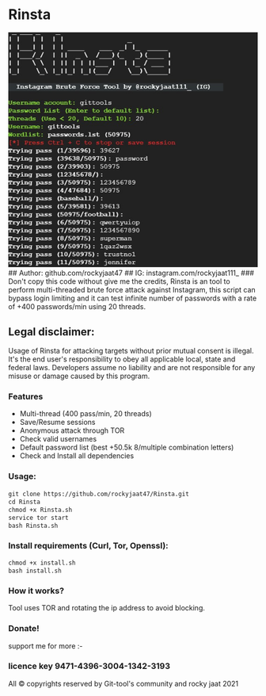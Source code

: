 # Rinsta
<img src="logo.jpg">
## Author: github.com/rockyjaat47
## IG: instagram.com/rockyjaat111_
### Don't copy this code without give me the credits, 
Rinsta is an tool to perform multi-threaded brute force attack against Instagram, this script can bypass login limiting and it can test infinite number of passwords with a rate of +400 passwords/min using 20 threads.

## Legal disclaimer:
Usage of Rinsta for attacking targets without prior mutual consent is illegal. It's the end user's responsibility to obey all applicable local, state and federal laws. Developers assume no liability and are not responsible for any misuse or damage caused by this program.


### Features
- Multi-thread (400 pass/min, 20 threads)
- Save/Resume sessions
- Anonymous attack through TOR
- Check valid usernames
- Default password list (best +50.5k 8/multiple combination letters)
- Check and Install all dependencies

### Usage:
```
git clone https://github.com/rockyjaat47/Rinsta.git
cd Rinsta
chmod +x Rinsta.sh
service tor start
bash Rinsta.sh
```

### Install requirements (Curl, Tor, Openssl):

```
chmod +x install.sh
bash install.sh
```

### How it works?
Tool uses TOR and rotating the ip address to avoid blocking. 

### Donate!
support me for more :-

### licence key 9471-4396-3004-1342-3193 

All © copyrights reserved by Git-tool's community and rocky jaat 2021
